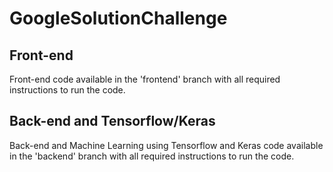 # GoogleSolutionChallenge

## Front-end

Front-end code available in the 'frontend' branch with all required instructions to run the code.

## Back-end and Tensorflow/Keras

Back-end and Machine Learning using Tensorflow and Keras code available in the 'backend' branch with all required instructions to run the code.
